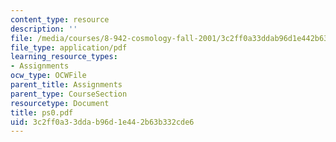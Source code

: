 ```yaml
---
content_type: resource
description: ''
file: /media/courses/8-942-cosmology-fall-2001/3c2ff0a33ddab96d1e442b63b332cde6_ps0.pdf
file_type: application/pdf
learning_resource_types:
- Assignments
ocw_type: OCWFile
parent_title: Assignments
parent_type: CourseSection
resourcetype: Document
title: ps0.pdf
uid: 3c2ff0a3-3dda-b96d-1e44-2b63b332cde6
---
```

